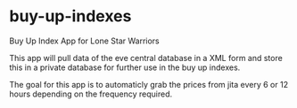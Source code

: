 # buy-up-indexes
Buy Up Index App for Lone Star Warriors

This app will pull data of the eve central database in a XML form and store this in a private database for further use in the buy up indexes.

The goal for this app is to automaticly grab the prices from jita every 6 or 12 hours depending on the frequency required.

